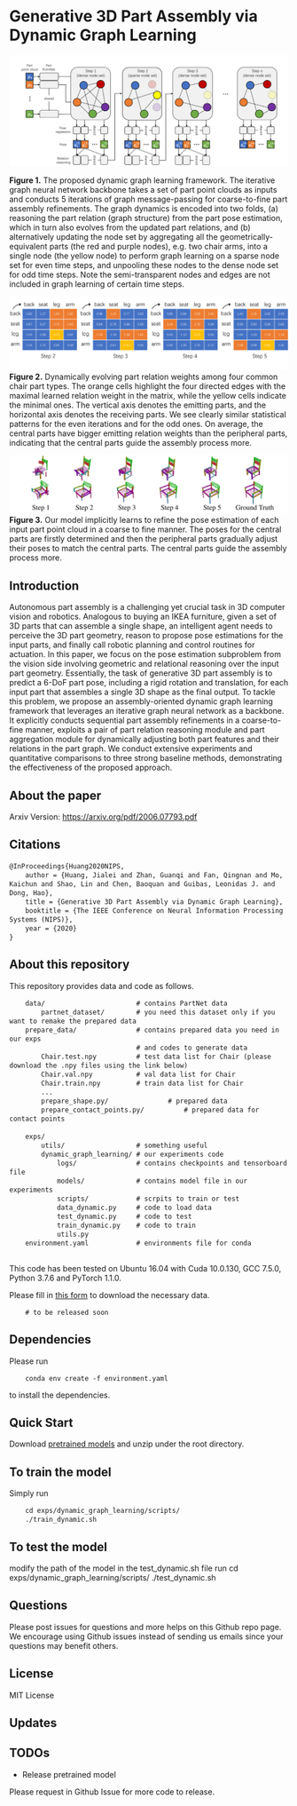 # Generative 3D Part Assembly via Dynamic Graph Learning

![imgae1](./images/image1.png)

**Figure 1.** The proposed dynamic graph learning framework. The iterative graph neural network backbone takes a set of part point clouds as inputs and conducts 5 iterations of graph message-passing for coarse-to-fine part assembly refinements. The graph dynamics is encoded into two folds, (a) reasoning the part relation (graph structure) from the part pose estimation, which in turn also evolves from the updated part relations, and (b) alternatively updating the node set by aggregating all the geometrically-equivalent parts (the red and purple nodes), e.g. two chair arms, into a single node (the yellow node) to perform graph learning on a sparse node set for even time steps, and unpooling these nodes to the dense node set for odd time steps. Note the semi-transparent nodes and edges are not included in graph learning of certain time steps.

![image3](./images/image3.png)
**Figure 2.** Dynamically evolving part relation weights among four common chair part types. The orange cells highlight the four directed edges with the maximal learned relation weight in the matrix, while the yellow cells indicate the minimal ones. The vertical axis denotes the emitting parts, and the horizontal axis denotes the receiving parts. We see clearly similar statistical patterns for the even iterations and for the odd ones. On average, the central parts have bigger emitting relation weights than the peripheral parts, indicating that the central parts guide the assembly process more.

![image2](./images/image2.png)
**Figure 3.** Our model implicitly learns to refine the pose estimation of each input part point cloud in a coarse to fine manner. The poses for the central parts are firstly determined and then the peripheral parts gradually adjust their poses to match the central parts.  The central parts guide the assembly process more. 




## Introduction

Autonomous part assembly is a challenging yet crucial task in 3D computer vision and robotics. Analogous to buying an IKEA furniture, given a set of 3D parts that can assemble a single shape, an intelligent agent needs to perceive the 3D part geometry, reason to propose pose estimations for the input parts, and finally call robotic planning and control routines for actuation. In this paper, we focus on the pose estimation subproblem from the vision side involving geometric and relational reasoning over the input part geometry. Essentially, the task of generative 3D part assembly is to predict a 6-DoF part pose, including a rigid rotation and translation, for each input part that assembles a single 3D shape as the final output. To tackle this problem, we propose an assembly-oriented dynamic graph learning framework that leverages an iterative graph neural network as a backbone. It explicitly conducts sequential part assembly refinements in a coarse-to-fine manner, exploits a pair of part relation reasoning module and part aggregation module for dynamically adjusting both part features and their relations in the part graph. We conduct extensive experiments and quantitative comparisons to three strong baseline methods, demonstrating the effectiveness of the proposed approach.

## About the paper

Arxiv Version: https://arxiv.org/pdf/2006.07793.pdf



## Citations


    @InProceedings{Huang2020NIPS,
        author = {Huang, Jialei and Zhan, Guanqi and Fan, Qingnan and Mo, Kaichun and Shao, Lin and Chen, Baoquan and Guibas, Leonidas J. and Dong, Hao},
        title = {Generative 3D Part Assembly via Dynamic Graph Learning},
        booktitle = {The IEEE Conference on Neural Information Processing Systems (NIPS)},
        year = {2020}
    }

## About this repository

This repository provides data and code as follows.


```
    data/                       # contains PartNet data
        partnet_dataset/		# you need this dataset only if you  want to remake the prepared data
    prepare_data/				# contains prepared data you need in our exps 
    							# and codes to generate data
    	Chair.test.npy			# test data list for Chair (please download the .npy files using the link below)
    	Chair.val.npy			# val data list for Chair
    	Chair.train.npy 		# train data list for Chair
    	...
    	prepare_shape.py/				# prepared data
    	prepare_contact_points.py/			# prepared data for contact points
    	
    exps/
    	utils/					# something useful
    	dynamic_graph_learning/	# our experiments code
    		logs/				# contains checkpoints and tensorboard file
    		models/				# contains model file in our experiments
    		scripts/			# scrpits to train or test
    		data_dynamic.py		# code to load data
    		test_dynamic.py  	# code to test
    		train_dynamic.py  	# code to train
    		utils.py
    environment.yaml			# environments file for conda
    		

```

This code has been tested on Ubuntu 16.04 with Cuda 10.0.130, GCC 7.5.0, Python 3.7.6 and PyTorch 1.1.0. 

Please fill in [this form](##todo) to download the necessary data.

```
   	# to be released soon
```

## Dependencies

Please run
    

        conda env create -f environment.yaml

to install the dependencies.

## Quick Start

Download [pretrained models](##todo) and unzip under the root directory.

## To train the model

Simply run

        cd exps/dynamic_graph_learning/scripts/
        ./train_dynamic.sh
        
## To test the model

modify the path of the model in the test_dynamic.sh file
run
        cd exps/dynamic_graph_learning/scripts/
        ./test_dynamic.sh

## Questions

Please post issues for questions and more helps on this Github repo page. We encourage using Github issues instead of sending us emails since your questions may benefit others.

## License

MIT License

## Updates

## TODOs

* Release pretrained model

Please request in Github Issue for more code to release.

